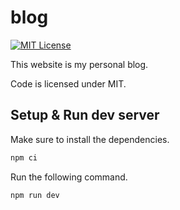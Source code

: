 # blog

[![MIT License](http://img.shields.io/badge/license-MIT-blue.svg?style=flat)](./LICENSE)

This website is my personal blog.

Code is licensed under MIT.

## Setup & Run dev server

Make sure to install the dependencies.

```bash
npm ci
```

Run the following command.

```bash
npm run dev
```
